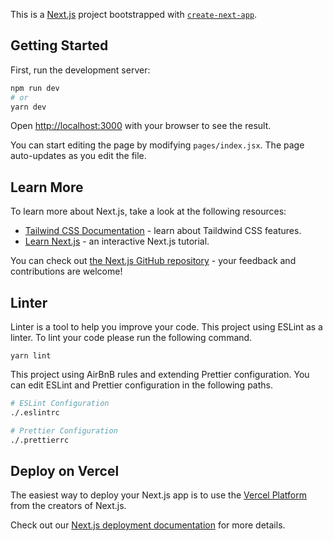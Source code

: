 This is a [Next.js](https://nextjs.org/) project bootstrapped with [`create-next-app`](https://github.com/vercel/next.js/tree/canary/packages/create-next-app).

## Getting Started

First, run the development server:

```bash
npm run dev
# or
yarn dev
```

Open [http://localhost:3000](http://localhost:3000) with your browser to see the result.

You can start editing the page by modifying `pages/index.jsx`. The page auto-updates as you edit the file.

## Learn More

To learn more about Next.js, take a look at the following resources:

-   [Tailwind CSS Documentation](https://tailwindcss.com/docs) - learn about Taildwind CSS features.
-   [Learn Next.js](https://nextjs.org/learn) - an interactive Next.js tutorial.

You can check out [the Next.js GitHub repository](https://github.com/vercel/next.js/) - your feedback and contributions are welcome!

## Linter

Linter is a tool to help you improve your code. This project using ESLint as a linter. To lint your code please run the following command.

```
yarn lint
```

This project using AirBnB rules and extending Prettier configuration. You can edit ESLint and Prettier configuration in the following paths.

```bash
# ESLint Configuration
./.eslintrc

# Prettier Configuration
./.prettierrc
```

## Deploy on Vercel

The easiest way to deploy your Next.js app is to use the [Vercel Platform](https://vercel.com/new?utm_medium=default-template&filter=next.js&utm_source=create-next-app&utm_campaign=create-next-app-readme) from the creators of Next.js.

Check out our [Next.js deployment documentation](https://nextjs.org/docs/deployment) for more details.
